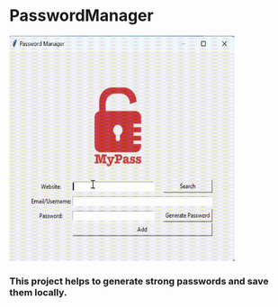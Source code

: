 # PasswordManager

<img src="https://github.com/pathak-Paritosh/MK/blob/main/MyPassVideo.gif" alt="Pass Manager small video" width=400 height=400 />

### This project helps to generate strong passwords and save them locally. 
